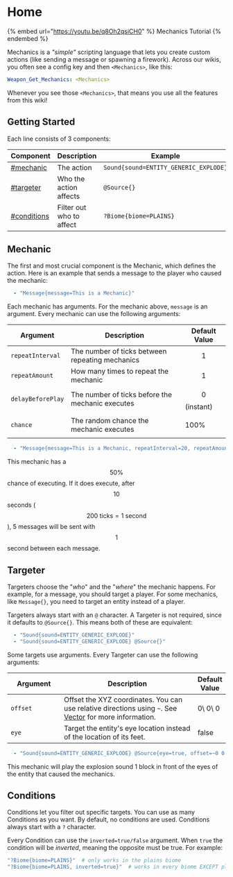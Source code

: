 # Home

{% embed url="https://youtu.be/q8Oh2qsiCH0" %}
Mechanics Tutorial
{% endembed %}

Mechanics is a _"simple"_ scripting language that lets you create custom actions (like sending a message or spawning a firework). Across our wikis, you often see a config key and then `<Mechanics>`, like this:

```yaml
Weapon_Get_Mechanics: <Mechanics>
```

Whenever you see those `<Mechanics>`, that means you use all the features from this wiki!

## Getting Started

Each line consists of 3 components:

<table><thead><tr><th width="159">Component</th><th width="206">Description</th><th>Example</th><th data-type="checkbox">Optional</th></tr></thead><tbody><tr><td><a data-mention href="./#mechanic">#mechanic</a></td><td>The action</td><td><code>Sound{sound=ENTITY_GENERIC_EXPLODE}</code></td><td>false</td></tr><tr><td><a data-mention href="./#targeter">#targeter</a></td><td>Who the action affects</td><td><code>@Source{}</code></td><td>true</td></tr><tr><td><a data-mention href="./#conditions">#conditions</a></td><td>Filter out who to affect</td><td><code>?Biome{biome=PLAINS}</code></td><td>true</td></tr></tbody></table>

## Mechanic

The first and most crucial component is the Mechanic, which defines the action. Here is an example that sends a message to the player who caused the mechanic:

```yaml
  - "Message{message=This is a Mechanic}"
```

Each mechanic has arguments. For the mechanic above, `message` is an argument. Every mechanic  can use the following arguments:

| Argument          | Description                                      | Default Value                                 |
| ----------------- | ------------------------------------------------ | --------------------------------------------- |
| `repeatInterval`  | The number of ticks between repeating mechanics  | $$1$$                                         |
| `repeatAmount`    | How many times to repeat the mechanic            | $$1$$                                         |
| `delayBeforePlay` | The number of ticks before the mechanic executes | $$0$$ (instant)                               |
| `chance`          | The random chance the mechanic executes          | <p><span class="math">100\%</span></p><p></p> |

```yaml
  - "Message{message=This is a Mechanic, repeatInterval=20, repeatAmount=5, delay=200, chance=50%}"
```

This mechanic has a $$50\%$$ chance of executing. If it does execute, after $$10$$ seconds ($$200\text{ ticks}=1\text{ second}$$), 5 messages will be sent with $$1$$ second between each message.&#x20;

## Targeter

Targeters choose the "_who_" and the "_where_" the mechanic happens. For example, for a message, you should target a player. For some mechanics, like `Message{}`, you need to target an entity instead of a player.&#x20;

Targeters always start with an `@` character. A Targeter is not required, since it defaults to `@Source{}`. This means both of these are equivalent:

```yaml
  - "Sound{sound=ENTITY_GENERIC_EXPLODE}"
  - "Sound{sound=ENTITY_GENERIC_EXPLODE} @Source{}"
```

Some targets use arguments. Every Targeter can use the following arguments:

<table><thead><tr><th width="129.33333333333331">Argument</th><th width="450">Description</th><th>Default Value</th></tr></thead><tbody><tr><td><code>offset</code></td><td>Offset the XYZ coordinates. You can use relative directions using <code>~</code>. See <a data-mention href="https://app.gitbook.com/s/IIUkVnlH40vVBzLhWWQ8/vector">Vector</a> for more information.</td><td><span class="math">0\ 0\ 0 </span></td></tr><tr><td><code>eye</code></td><td>Target the entity's eye location instead of the location of its feet. </td><td>false</td></tr></tbody></table>

```yaml
  - "Sound{sound=ENTITY_GENERIC_EXPLODE} @Source{eye=true, offset=~0 0 1}"
```

This mechanic will play the explosion sound 1 block in front of the eyes of the entity that caused the mechanics.

## Conditions

Conditions let you filter out specific targets. You can use as many Conditions as you want. By default, no conditions are used. Conditions always start with a `?` character.&#x20;

Every Condition can use the `inverted=true/false` argument. When `true` the condition will be _inverted_, meaning the opposite must be true. For example:

```yaml
"?Biome{biome=PLAINS}"  # only works in the plains biome
"?Biome{biome=PLAINS, inverted=true}"  # works in every biome EXCEPT plains
```

